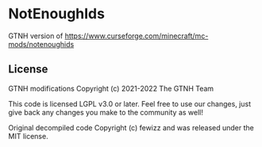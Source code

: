 # NotEnoughIds

GTNH version of https://www.curseforge.com/minecraft/mc-mods/notenoughids

## License

GTNH modifications Copyright (c) 2021-2022 The GTNH Team

This code is licensed LGPL v3.0 or later. Feel free to use our changes, just give back any changes you make to the community as well!

Original decompiled code Copyright (c) fewizz and was released under the MIT license.
